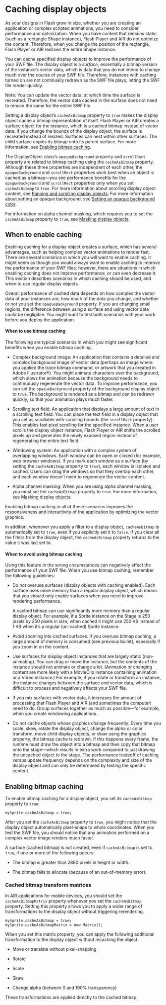 # Caching display objects

<div>

As your designs in Flash grow in size, whether you are creating an application
or complex scripted animations, you need to consider performance and
optimization. When you have content that remains static (such as a rectangle
Shape instance), Flash Player and AIR do not optimize the content. Therefore,
when you change the position of the rectangle, Flash Player or AIR redraws the
entire Shape instance.

You can cache specified display objects to improve the performance of your SWF
file. The display object is a _surface_, essentially a bitmap version of the
instance’s vector data, which is data that you do not intend to change much over
the course of your SWF file. Therefore, instances with caching turned on are not
continually redrawn as the SWF file plays, letting the SWF file render quickly.

<div>

Note: You can update the vector data, at which time the surface is recreated.
Therefore, the vector data cached in the surface does not need to remain the
same for the entire SWF file.

</div>

Setting a display object’s `cacheAsBitmap` property to `true` makes the display
object cache a bitmap representation of itself. Flash Player or AIR creates a
surface object for the instance, which is a cached bitmap instead of vector
data. If you change the bounds of the display object, the surface is recreated
instead of resized. Surfaces can nest within other surfaces. The child surface
copies its bitmap onto its parent surface. For more information, see
[Enabling bitmap caching](./caching-display-objects.md#enabling-bitmap-caching).

The DisplayObject class’s `opaqueBackground` property and `scrollRect` property
are related to bitmap caching using the `cacheAsBitmap` property. Although these
three properties are independent of each other, the `opaqueBackground` and
`scrollRect` properties work best when an object is cached as a bitmap—you see
performance benefits for the `opaqueBackground` and `scrollRect` properties only
when you set `cacheAsBitmap` to `true`. For more information about scrolling
display object content, see
[Panning and scrolling display objects](./panning-and-scrolling-display-objects.md).
For more information about setting an opaque background, see
[Setting an opaque background color](./setting-an-opaque-background-color.md).

For information on alpha channel masking, which requires you to set the
`cacheAsBitmap` property to `true`, see
[Masking display objects](./masking-display-objects.md).

</div>

<div>

## When to enable caching

<div>

Enabling caching for a display object creates a surface, which has several
advantages, such as helping complex vector animations to render fast. There are
several scenarios in which you will want to enable caching. It might seem as
though you would always want to enable caching to improve the performance of
your SWF files; however, there are situations in which enabling caching does not
improve performance, or can even decrease it. This section describes scenarios
in which caching should be used, and when to use regular display objects.

Overall performance of cached data depends on how complex the vector data of
your instances are, how much of the data you change, and whether or not you set
the `opaqueBackground` property. If you are changing small regions, the
difference between using a surface and using vector data could be negligible.
You might want to test both scenarios with your work before you deploy the
application.

<div>

#### When to use bitmap caching

The following are typical scenarios in which you might see significant benefits
when you enable bitmap caching.

- Complex background image: An application that contains a detailed and complex
  background image of vector data (perhaps an image where you applied the trace
  bitmap command, or artwork that you created in Adobe Illustrator®). You might
  animate characters over the background, which slows the animation because the
  background needs to continuously regenerate the vector data. To improve
  performance, you can set the `opaqueBackground` property of the background
  display object to `true`. The background is rendered as a bitmap and can be
  redrawn quickly, so that your animation plays much faster.

- Scrolling text field: An application that displays a large amount of text in a
  scrolling text field. You can place the text field in a display object that
  you set as scrollable with scrolling bounds (the `scrollRect` property). This
  enables fast pixel scrolling for the specified instance. When a user scrolls
  the display object instance, Flash Player or AIR shifts the scrolled pixels up
  and generates the newly exposed region instead of regenerating the entire text
  field.

- Windowing system: An application with a complex system of overlapping windows.
  Each window can be open or closed (for example, web browser windows). If you
  mark each window as a surface (by setting the `cacheAsBitmap` property to
  `true`), each window is isolated and cached. Users can drag the windows so
  that they overlap each other, and each window doesn’t need to regenerate the
  vector content.

- Alpha channel masking: When you are using alpha channel masking, you must set
  the `cacheAsBitmap` property to `true`. For more information, see
  [Masking display objects](./masking-display-objects.md).

Enabling bitmap caching in all of these scenarios improves the responsiveness
and interactivity of the application by optimizing the vector graphics.

In addition, whenever you apply a filter to a display object, `cacheAsBitmap` is
automatically set to `true`, even if you explicitly set it to `false`. If you
clear all the filters from the display object, the `cacheAsBitmap` property
returns to the value it was last set to.

</div>

<div>

#### When to avoid using bitmap caching

Using this feature in the wrong circumstances can negatively affect the
performance of your SWF file. When you use bitmap caching, remember the
following guidelines:

- Do not overuse surfaces (display objects with caching enabled). Each surface
  uses more memory than a regular display object, which means that you should
  only enable surfaces when you need to improve rendering performance.

  A cached bitmap can use significantly more memory than a regular display
  object. For example, if a Sprite instance on the Stage is 250 pixels by 250
  pixels in size, when cached it might use 250 KB instead of 1 KB when it’s a
  regular (un-cached) Sprite instance.

- Avoid zooming into cached surfaces. If you overuse bitmap caching, a large
  amount of memory is consumed (see previous bullet), especially if you zoom in
  on the content.

- Use surfaces for display object instances that are largely static
  (non-animating). You can drag or move the instance, but the contents of the
  instance should not animate or change a lot. (Animation or changing content
  are more likely with a MovieClip instance containing animation or a Video
  instance.) For example, if you rotate or transform an instance, the instance
  changes between the surface and vector data, which is difficult to process and
  negatively affects your SWF file.

- If you mix surfaces with vector data, it increases the amount of processing
  that Flash Player and AIR (and sometimes the computer) need to do. Group
  surfaces together as much as possible—for example, when you create windowing
  applications.

- Do not cache objects whose graphics change frequently. Every time you scale,
  skew, rotate the display object, change the alpha or color transform, move
  child display objects, or draw using the graphics property, the bitmap cache
  is redrawn. If this happens every frame, the runtime must draw the object into
  a bitmap and then copy that bitmap onto the stage—which results in extra work
  compared to just drawing the uncached object to the stage. The performance
  tradeoff of caching versus update frequency depends on the complexity and size
  of the display object and can only be determined by testing the specific
  content.

</div>

</div>

</div>

<div>

## Enabling bitmap caching

<div>

To enable bitmap caching for a display object, you set its `cacheAsBitmap`
property to `true`:

    mySprite.cacheAsBitmap = true;

After you set the `cacheAsBitmap` property to `true`, you might notice that the
display object automatically pixel-snaps to whole coordinates. When you test the
SWF file, you should notice that any animation performed on a complex vector
image renders much faster.

A surface (cached bitmap) is not created, even if `cacheAsBitmap` is set to
`true`, if one or more of the following occurs:

- The bitmap is greater than 2880 pixels in height or width.

- The bitmap fails to allocate (because of an out-of-memory error).

</div>

<div>

### Cached bitmap transform matrices

<div>

In AIR applications for mobile devices, you should set the `cacheAsBitmapMatrix`
property whenever you set the `cacheAsBitmap` property. Setting this property
allows you to apply a wider range of transformations to the display object
without triggering rerendering.

    mySprite.cacheAsBitmap = true;
    mySprite.cacheAsBitmapMatrix = new Matrix();

When you set this matrix property, you can apply the following additional
transformation to the display object without recaching the object:

- Move or translate without pixel-snapping

- Rotate

- Scale

- Skew

- Change alpha (between 0 and 100% transparency)

These transformations are applied directly to the cached bitmap.

</div>

</div>

</div>
